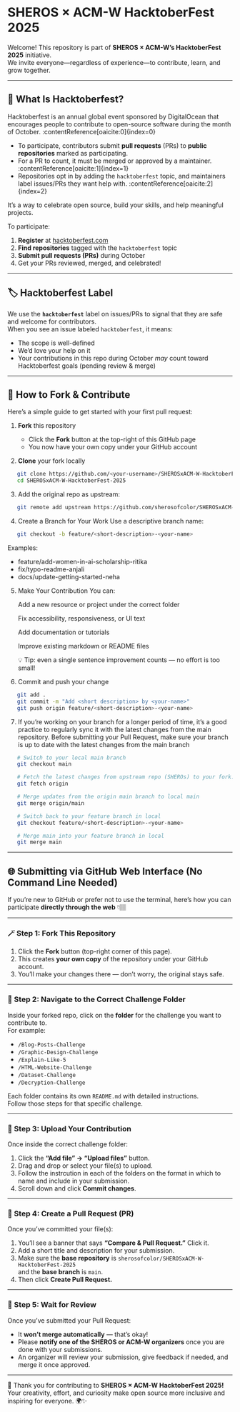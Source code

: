 # SHEROS × ACM-W HacktoberFest 2025

Welcome! This repository is part of **SHEROS × ACM-W’s HacktoberFest 2025** initiative.  
We invite everyone—regardless of experience—to contribute, learn, and grow together.

---

## 🎯 What Is Hacktoberfest?

Hacktoberfest is an annual global event sponsored by DigitalOcean that encourages people to contribute to open-source software during the month of October. :contentReference[oaicite:0]{index=0}  

- To participate, contributors submit **pull requests** (PRs) to **public repositories** marked as participating.  
- For a PR to count, it must be merged or approved by a maintainer. :contentReference[oaicite:1]{index=1}  
- Repositories opt in by adding the `hacktoberfest` topic, and maintainers label issues/PRs they want help with. :contentReference[oaicite:2]{index=2}  

It’s a way to celebrate open source, build your skills, and help meaningful projects.

To participate:
1. **Register** at [hacktoberfest.com](https://hacktoberfest.com/)
2. **Find repositories** tagged with the `hacktoberfest` topic  
3. **Submit pull requests (PRs)** during October  
4. Get your PRs reviewed, merged, and celebrated!

---


## 🏷️ Hacktoberfest Label

We use the **`hacktoberfest`** label on issues/PRs to signal that they are safe and welcome for contributors.  
When you see an issue labeled `hacktoberfest`, it means:  
- The scope is well-defined  
- We’d love your help on it  
- Your contributions in this repo during October *may* count toward Hacktoberfest goals (pending review & merge)

---

## 🚀 How to Fork & Contribute

Here’s a simple guide to get started with your first pull request:

1. **Fork** this repository  
   - Click the **Fork** button at the top-right of this GitHub page  
   - You now have your own copy under your GitHub account

2. **Clone** your fork locally  
```bash
   git clone https://github.com/<your-username>/SHEROSxACM-W-HacktoberFest-2025.git
   cd SHEROSxACM-W-HacktoberFest-2025
```
3. Add the original repo as upstream:
```bash
   git remote add upstream https://github.com/sherosofcolor/SHEROSxACM-W-HacktoberFest-2025.git
```
4. Create a Branch for Your Work
Use a descriptive branch name:
```bash
   git checkout -b feature/<short-description>-<your-name>
```
Examples:
  - feature/add-women-in-ai-scholarship-ritika
  - fix/typo-readme-anjali
  - docs/update-getting-started-neha
5. Make Your Contribution
    You can:
    
    Add a new resource or project under the correct folder
    
    Fix accessibility, responsiveness, or UI text
    
    Add documentation or tutorials
    
    Improve existing markdown or README files
    
    💡 Tip: even a single sentence improvement counts — no effort is too small!
6. Commit and push your change
```bash
   git add .
   git commit -m "Add <short description> by <your-name>"
   git push origin feature/<short-description>-<your-name>
```
7. If you’re working on your branch for a longer period of time, it’s a good practice to regularly sync it with the latest changes from the main repository. Before submitting your Pull Request, make sure your branch is up to date with the latest changes from the main branch
```bash
   # Switch to your local main branch
   git checkout main

   # Fetch the latest changes from upstream repo (SHEROs) to your fork.
   git fetch origin

   # Merge updates from the origin main branch to local main
   git merge origin/main

   # Switch back to your feature branch in local
   git checkout feature/<short-description>-<your-name>

   # Merge main into your feature branch in local
   git merge main
```
---

## 🌐 Submitting via GitHub Web Interface (No Command Line Needed)

If you’re new to GitHub or prefer not to use the terminal, here’s how you can participate **directly through the web** 👇🏽

---

### 🪄 Step 1: Fork This Repository
1. Click the **Fork** button (top-right corner of this page).  
2. This creates **your own copy** of the repository under your GitHub account.  
3. You’ll make your changes there — don’t worry, the original stays safe.

---

### 📂 Step 2: Navigate to the Correct Challenge Folder
Inside your forked repo, click on the **folder** for the challenge you want to contribute to.  
For example:
- `/Blog-Posts-Challenge`
- `/Graphic-Design-Challenge`
- `/Explain-Like-5`
- `/HTML-Website-Challenge`
- `/Dataset-Challenge`
- `/Decryption-Challenge`

Each folder contains its own `README.md` with detailed instructions.  
Follow those steps for that specific challenge.

---

### 📝 Step 3: Upload Your Contribution
Once inside the correct challenge folder:
1. Click the **“Add file” → “Upload files”** button.  
2. Drag and drop or select your file(s) to upload.  
3. Follow the instrcution in each of the folders on the format in which to name and include in your submission.
4. Scroll down and click **Commit changes**.

---

### 🚀 Step 4: Create a Pull Request (PR)
Once you’ve committed your file(s):
1. You’ll see a banner that says **“Compare & Pull Request.”** Click it.  
2. Add a short title and description for your submission.
3. Make sure the **base repository** is `sherosofcolor/SHEROSxACM-W-HacktoberFest-2025`  
and the **base branch** is `main`.  
4. Then click **Create Pull Request.**

---

### 🧩 Step 5: Wait for Review
Once you’ve submitted your Pull Request:
- It **won’t merge automatically** — that’s okay!
- Please **notify one of the SHEROS or ACM-W organizers** once you are done with your submissions.
- An organizer will review your submission, give feedback if needed, and merge it once approved.

---

💜 Thank you for contributing to **SHEROS × ACM-W HacktoberFest 2025!**  
Your creativity, effort, and curiosity make open source more inclusive and inspiring for everyone. 🌍✨



